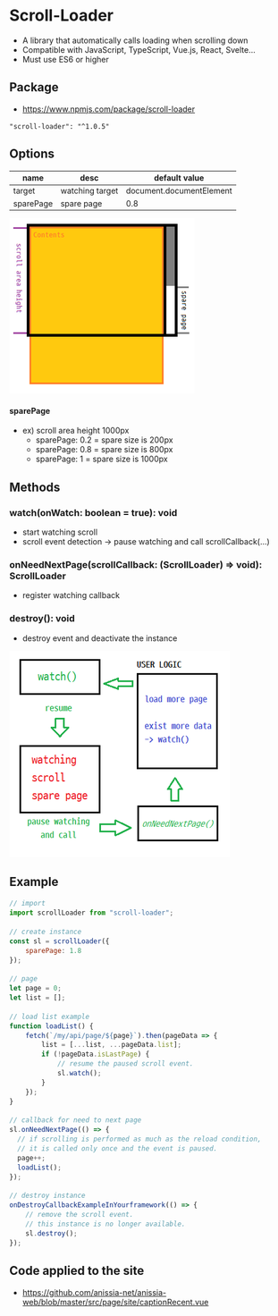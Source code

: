 # Scroll-Loader
- A library that automatically calls loading when scrolling down
- Compatible with JavaScript, TypeScript, Vue.js, React, Svelte...
- Must use ES6 or higher

## Package

- https://www.npmjs.com/package/scroll-loader

```
"scroll-loader": "^1.0.5"
```

## Options
| name      | desc            | default value            |
|-----------|-----------------|--------------------------|
| target    | watching target | document.documentElement |
| sparePage | spare page      | 0.8                      |


![areas.png](https://raw.githubusercontent.com/saro-lab/scroll-loader/master/document/areas.png)

#### sparePage
- ex) scroll area height 1000px
  - sparePage: 0.2 = spare size is 200px
  - sparePage: 0.8 = spare size is 800px
  - sparePage: 1 = spare size is 1000px

## Methods
### watch(onWatch: boolean = true): void
- start watching scroll
- scroll event detection -> pause watching and call scrollCallback(...)

### onNeedNextPage(scrollCallback: (ScrollLoader) => void): ScrollLoader
- register watching callback

### destroy(): void
- destroy event and deactivate the instance


![flow.png](https://raw.githubusercontent.com/saro-lab/scroll-loader/master/document/flow.png)

## Example
``` js
// import
import scrollLoader from "scroll-loader";

// create instance
const sl = scrollLoader({
    sparePage: 1.8
});

// page
let page = 0;
let list = [];

// load list example
function loadList() {
    fetch(`/my/api/page/${page}`).then(pageData => {
        list = [...list, ...pageData.list];
        if (!pageData.isLastPage) {
            // resume the paused scroll event.
            sl.watch();
        }
    });
}

// callback for need to next page
sl.onNeedNextPage(() => {
  // if scrolling is performed as much as the reload condition, 
  // it is called only once and the event is paused.
  page++;
  loadList();
});

// destroy instance
onDestroyCallbackExampleInYourframework(() => {
    // remove the scroll event.
    // this instance is no longer available.
    sl.destroy();
});
```

## Code applied to the site
- https://github.com/anissia-net/anissia-web/blob/master/src/page/site/captionRecent.vue